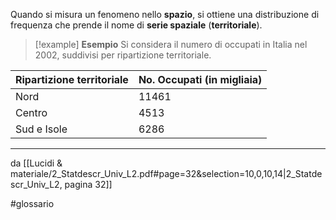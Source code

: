 Quando si misura un fenomeno nello **spazio**, si ottiene una distribuzione di frequenza che prende il nome di **serie spaziale** (**territoriale**). 

>[!example] **Esempio** 
>Si considera il numero di occupati in Italia nel 2002, suddivisi per ripartizione territoriale.
>
| Ripartizione territoriale | No. Occupati (in migliaia) |
| ---- | ---- |
| Nord | 11461 |
| Centro | 4513 |
| Sud e Isole | 6286 |

***
da [[Lucidi & materiale/2_Statdescr_Univ_L2.pdf#page=32&selection=10,0,10,14|2_Statdescr_Univ_L2, pagina 32]]

#glossario 